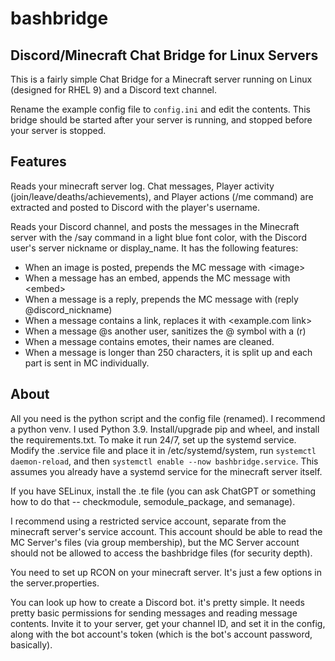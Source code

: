 # bashbridge

## Discord/Minecraft Chat Bridge for Linux Servers

This is a fairly simple Chat Bridge for a Minecraft server running on Linux (designed for RHEL 9) and a Discord text channel.

Rename the example config file to `config.ini` and edit the contents. This bridge should be started after your server is running, and stopped before your server is stopped.

## Features

Reads your minecraft server log. Chat messages, Player activity (join/leave/deaths/achievements), and Player actions (/me command) are extracted and posted to Discord with the player's username.

Reads your Discord channel, and posts the messages in the Minecraft server with the /say command in a light blue font color, with the Discord user's server nickname or display_name. It has the following features:
- When an image is posted, prepends the MC message with \<image\>
- When a message has an embed, appends the MC message with \<embed\>
- When a message is a reply, prepends the MC message with (reply @discord_nickname)
- When a message contains a link, replaces it with \<example.com link\>
- When a message @s another user, sanitizes the @ symbol with a (r)
- When a message contains emotes, their names are cleaned.
- When a message is longer than 250 characters, it is split up and each part is sent in MC individually.

## About

All you need is the python script and the config file (renamed). I recommend a python venv. I used Python 3.9. Install/upgrade pip and wheel, and install the requirements.txt. To make it run 24/7, set up the systemd service. Modify the .service file and place it in /etc/systemd/system, run `systemctl daemon-reload`, and then `systemctl enable --now bashbridge.service`. This assumes you already have a systemd service for the minecraft server itself.

If you have SELinux, install the .te file (you can ask ChatGPT or something how to do that -- checkmodule, semodule_package, and semanage).
 
I recommend using a restricted service account, separate from the minecraft server's service account. This account should be able to read the MC Server's files (via group membership), but the MC Server account should not be allowed to access the bashbridge files (for security depth).

You need to set up RCON on your minecraft server. It's just a few options in the server.properties.

You can look up how to create a Discord bot. it's pretty simple. It needs pretty basic permissions for sending messages and reading message contents. Invite it to your server, get your channel ID, and set it in the config, along with the bot account's token (which is the bot's account password, basically).
